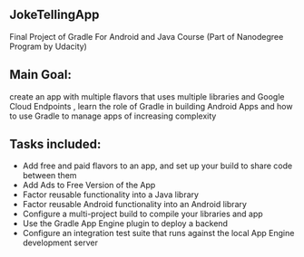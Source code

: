 ## JokeTellingApp
Final Project of Gradle For Android and Java Course (Part of Nanodegree Program by Udacity)

## Main Goal:
create an app with multiple flavors that uses multiple libraries and Google Cloud Endpoints , learn the role of Gradle in building Android Apps and how to use Gradle to manage apps of increasing complexity

## Tasks included:
* Add free and paid flavors to an app, and set up your build to share code between them
* Add Ads to Free Version of the App
* Factor reusable functionality into a Java library
* Factor reusable Android functionality into an Android library
* Configure a multi-project build to compile your libraries and app
* Use the Gradle App Engine plugin to deploy a backend
* Configure an integration test suite that runs against the local App Engine development server
